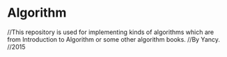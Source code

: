 # Algorithm
  //This repository is used for implementing kinds of algorithms which are from Introduction to Algorithm or some other algorithm books.
  //By Yancy.
  //2015

